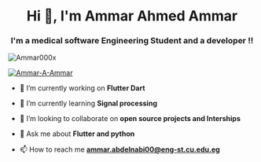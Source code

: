 <h1 align="center">Hi 👋, I'm Ammar Ahmed Ammar </h1>
<h3 align="center">I'm a medical software Engineering Student and a developer !!</h3>


<!--
**Ammar000x/Ammar000x** is a ✨ _special_ ✨ repository because its `README.md` (this file) appears on your GitHub profile.

Here are some ideas to get you started:

- 🔭 I’m currently working on ...
- 🌱 I’m currently learning ...
- 👯 I’m looking to collaborate on ...
- 🤔 I’m looking for help with ...
- 💬 Ask me about ...
- 📫 How to reach me: ...
- 😄 Pronouns: ...
- ⚡ Fun fact: ...
-->
<!-- [![trophy](https://github-profile-trophy.vercel.app/?username=ryo-ma)](https://github.com/ryo-ma/github-profile-trophy)  -->
<p align="left"> <img src="https://komarev.com/ghpvc/?username=Ammar000x&label=Profile%20views&color=0e75b6&style=flat" alt="Ammar000x" /> </p>

<p align="left"> <a href="https://github.com/ryo-ma/github-profile-trophy"><img src="https://github-profile-trophy.vercel.app/?username=Ammar-A-Ammar&theme=onedark" alt="Ammar-A-Ammar" /></a> </p>

- 🔭 I’m currently working on **Flutter Dart**

- 🌱 I’m currently learning **Signal processing**

- 👯 I’m looking to collaborate on **open source projects and Interships**

- 💬 Ask me about **Flutter and python**

- 📫 How to reach me **ammar.abdelnabi00@eng-st.cu.edu.eg**
